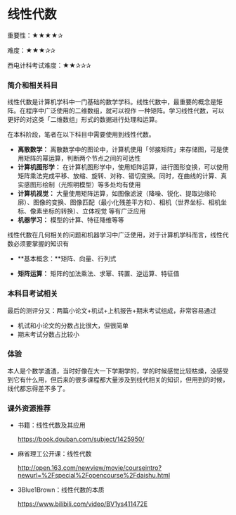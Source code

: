 # 线性代数

重要性：★★★★✰

难度：★★★✰✰

西电计科考试难度：★★✰✰✰



### 简介和相关科目

线性代数是计算机学科中一门基础的数学学科。线性代数中，最重要的概念是矩阵。在程序中广泛使用的二维数组，就可以视作 一种矩阵。学习线性代数，可以更好的对这类「二维数组」形式的数据进行处理和运算。

在本科阶段，笔者在以下科目中需要使用到线性代数。

- **离散数学：** 离散数学中的图论中，计算机使用「邻接矩阵」来存储图，可是使用矩阵的幂运算，判断两个节点之间的可达性
- **计算机图形学：** 在计算机图形学中，使用矩阵运算，进行图形变换，可以使用矩阵乘法完成平移、放缩、旋转、对称、错切变换。同时，在曲线的计算、真实感图形绘制（光照明模型）等多处均有使用
- **计算机视觉：** 大量使用矩阵运算，如图像滤波（降噪、锐化、提取边缘轮廓）、图像的变换、图像匹配（最小化残差平方和）、相机（世界坐标、相机坐标、像素坐标的转换）、立体视觉 等有广泛应用
- **机器学习：** 模型的计算、特征降维等等

线性代数在几何相关的问题和机器学习中广泛使用，对于计算机学科而言，线性代数必须要掌握的知识有

- **基本概念：**矩阵、向量、行列式

- **矩阵运算：** 矩阵的加法乘法、求幂、转置、逆运算、特征值



### 本科目考试相关

最后的测评分又：两篇小论文+机试+上机报告+期末考试组成，非常容易通过

- 机试和小论文的分数占比很大，但很简单
- 期末考试分数占比较小



### 体验

本人是个数学渣渣，当时好像在大一下学期学的，学的时候感觉比较枯燥，没感受到它有什么用，但后来的很多课程都大量涉及到线代相关的知识，但用到的时候，线代都忘得差不多了。





### 课外资源推荐

- 书籍：线性代数及其应用

  https://book.douban.com/subject/1425950/

- 麻省理工公开课：线性代数

  http://open.163.com/newview/movie/courseintro?newurl=%2Fspecial%2Fopencourse%2Fdaishu.html

- 3Blue1Brown：线性代数的本质

  https://www.bilibili.com/video/BV1ys411472E

